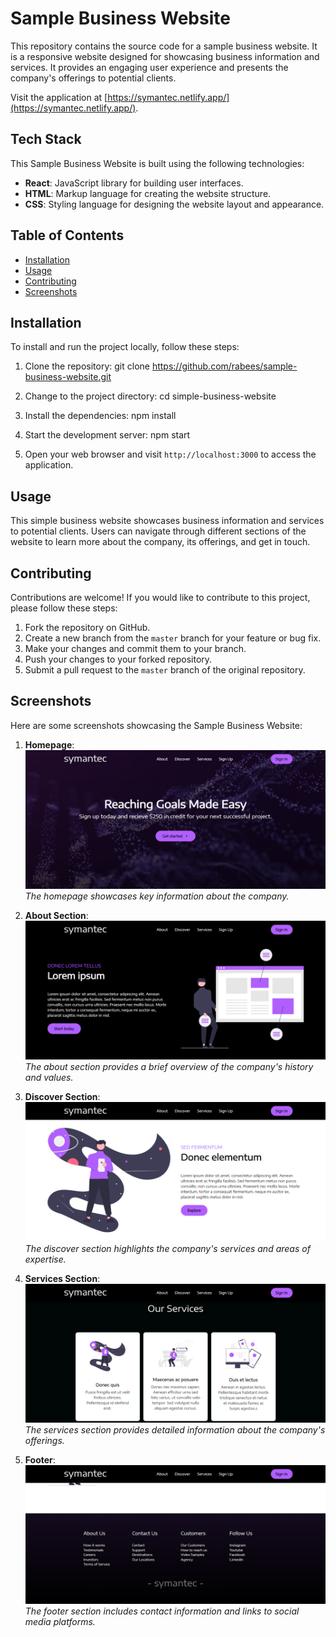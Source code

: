 # Sample Business Website

This repository contains the source code for a sample business website. It is a responsive website designed for showcasing business information and services. It provides an engaging user experience and presents the company's offerings to potential clients.

Visit the application at [https://symantec.netlify.app/](https://symantec.netlify.app/).

## Tech Stack

This Sample Business Website is built using the following technologies:

- **React**: JavaScript library for building user interfaces.
- **HTML**: Markup language for creating the website structure.
- **CSS**: Styling language for designing the website layout and appearance.

## Table of Contents

- [Installation](#installation)
- [Usage](#usage)
- [Contributing](#contributing)
- [Screenshots](#screenshots)

## Installation

To install and run the project locally, follow these steps:

1. Clone the repository:
   git clone https://github.com/rabees/sample-business-website.git

2. Change to the project directory:
   cd simple-business-website

3. Install the dependencies:
   npm install

4. Start the development server:
   npm start

5. Open your web browser and visit `http://localhost:3000` to access the application.

## Usage

This simple business website showcases business information and services to potential clients. Users can navigate through different sections of the website to learn more about the company, its offerings, and get in touch.

## Contributing

Contributions are welcome! If you would like to contribute to this project, please follow these steps:

1. Fork the repository on GitHub.
2. Create a new branch from the `master` branch for your feature or bug fix.
3. Make your changes and commit them to your branch.
4. Push your changes to your forked repository.
5. Submit a pull request to the `master` branch of the original repository.

## Screenshots

Here are some screenshots showcasing the Sample Business Website:

1. **Homepage**: ![Homepage](screenshots/homepage.png)
   _The homepage showcases key information about the company._

2. **About Section**: ![About Section](screenshots/about-section.png)
   _The about section provides a brief overview of the company's history and values._

3. **Discover Section**: ![Discover Section](screenshots/discover-section.png)
   _The discover section highlights the company's services and areas of expertise._

4. **Services Section**: ![Services Section](screenshots/services-section.png)
   _The services section provides detailed information about the company's offerings._

5. **Footer**: ![Footer](screenshots/footer.png)
   _The footer section includes contact information and links to social media platforms._
